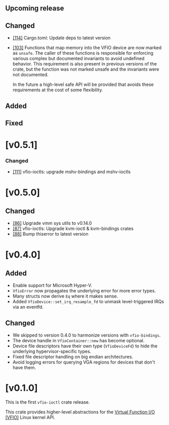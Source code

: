 ## Upcoming release

## Changed

- [[114]](https://github.com/rust-vmm/vfio/pull/114)  Cargo.toml: Update deps to latest version

- [[103]](https://github.com/rust-vmm/vfio/pull/103)  Functions that map
  memory into the VFIO device are now marked as `unsafe`.  The caller
  of these functions is responsible for enforcing various complex but
  documented invariants to avoid undefined behavior.  This requirement
  is also present in previous versions of the crate, but the function
  was not marked unsafe and the invariants were not documented.

  In the future a high-level safe API will be provided that avoids
  these requirements at the cost of some flexibility.

## Added

## Fixed

# [v0.5.1]

### Changed

- [[111]](https://github.com/rust-vmm/vfio/pull/111) vfio-ioctls: upgrade mshv-bindings and mshv-ioctls

# [v0.5.0]

## Changed

- [[86]](https://github.com/rust-vmm/vfio/pull/86) Upgrade vmm sys utils to v0.14.0
- [[87]](https://github.com/rust-vmm/vfio/pull/87) vfio-ioctls: Upgrade kvm-ioctl & kvm-bindings crates
- [[88]](https://github.com/rust-vmm/vfio/pull/88) Bump thiserror to latest version

# [v0.4.0]

## Added

- Enable support for Microsoft Hyper-V.
- `VfioError` now propagates the underlying error for more error
  types.
- Many structs now derive `Eq` where it makes sense.
- Added `VfioDevice::set_irq_resample_fd` to unmask level-triggered
  IRQs via an eventfd.

## Changed

- We skipped to version 0.4.0 to harmonize versions with
  `vfio-bindings`.
- The device handle in `VfioContainer::new` has become optional.
- Device file descriptors have their own type (`VfioDeviceFd`) to hide
  the underlying hypervisor-specific types.
- Fixed file descriptor handling on big endian architectures.
- Avoid logging errors for querying VGA regions for devices that don't
  have them.

# [v0.1.0]

This is the first `vfio-ioctl` crate release.

This crate provides higher-level abstractions for the
[Virtual Function I/O (VFIO)](https://www.kernel.org/doc/Documentation/vfio.txt)
Linux kernel API.
